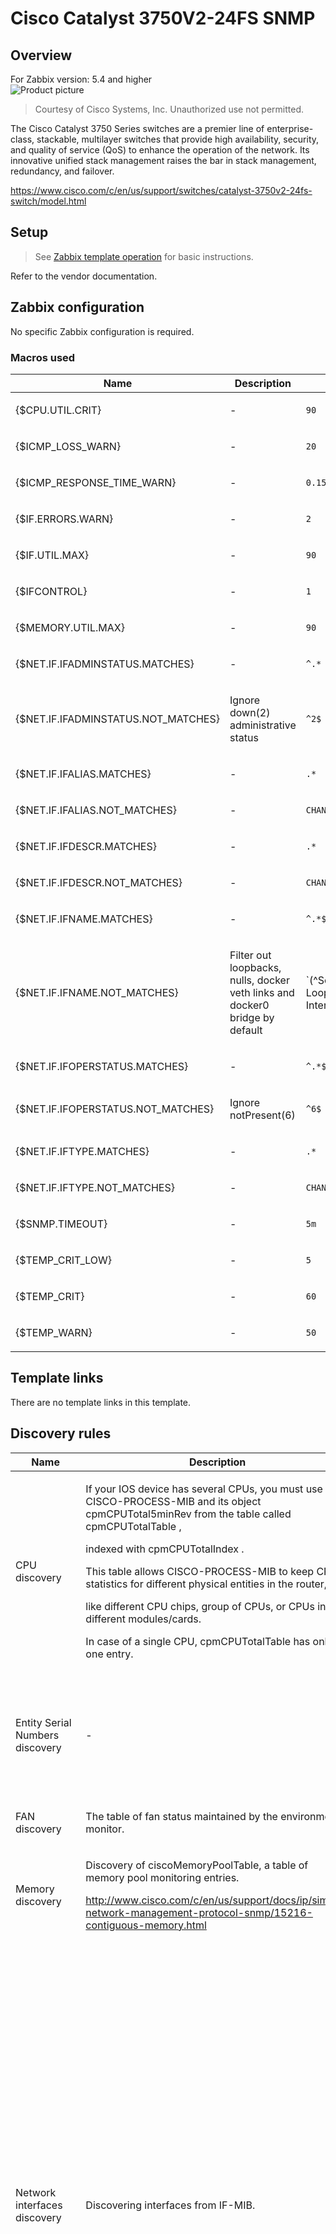 
# Cisco Catalyst 3750V2-24FS SNMP

## Overview

For Zabbix version: 5.4 and higher  
![Product picture](images/pic.png?raw=true)
> Courtesy of Cisco Systems, Inc. Unauthorized use not permitted.

The Cisco Catalyst 3750 Series switches are a premier line of enterprise-class, stackable, multilayer switches that provide high availability, security, and quality of service (QoS) to enhance the operation of the network. Its innovative unified stack management raises the bar in stack management, redundancy, and failover.

https://www.cisco.com/c/en/us/support/switches/catalyst-3750v2-24fs-switch/model.html

## Setup

> See [Zabbix template operation](https://www.zabbix.com/documentation/5.4/manual/config/templates_out_of_the_box/network_devices) for basic instructions.

Refer to the vendor documentation.

## Zabbix configuration

No specific Zabbix configuration is required.

### Macros used

|Name|Description|Default|
|----|-----------|-------|
|{$CPU.UTIL.CRIT} |<p>-</p> |`90` |
|{$ICMP_LOSS_WARN} |<p>-</p> |`20` |
|{$ICMP_RESPONSE_TIME_WARN} |<p>-</p> |`0.15` |
|{$IF.ERRORS.WARN} |<p>-</p> |`2` |
|{$IF.UTIL.MAX} |<p>-</p> |`90` |
|{$IFCONTROL} |<p>-</p> |`1` |
|{$MEMORY.UTIL.MAX} |<p>-</p> |`90` |
|{$NET.IF.IFADMINSTATUS.MATCHES} |<p>-</p> |`^.*` |
|{$NET.IF.IFADMINSTATUS.NOT_MATCHES} |<p>Ignore down(2) administrative status</p> |`^2$` |
|{$NET.IF.IFALIAS.MATCHES} |<p>-</p> |`.*` |
|{$NET.IF.IFALIAS.NOT_MATCHES} |<p>-</p> |`CHANGE_IF_NEEDED` |
|{$NET.IF.IFDESCR.MATCHES} |<p>-</p> |`.*` |
|{$NET.IF.IFDESCR.NOT_MATCHES} |<p>-</p> |`CHANGE_IF_NEEDED` |
|{$NET.IF.IFNAME.MATCHES} |<p>-</p> |`^.*$` |
|{$NET.IF.IFNAME.NOT_MATCHES} |<p>Filter out loopbacks, nulls, docker veth links and docker0 bridge by default</p> |`(^Software Loopback Interface|^NULL[0-9.]*$|^[Ll]o[0-9.]*$|^[Ss]ystem$|^Nu[0-9.]*$|^veth[0-9a-z]+$|docker[0-9]+|br-[a-z0-9]{12})` |
|{$NET.IF.IFOPERSTATUS.MATCHES} |<p>-</p> |`^.*$` |
|{$NET.IF.IFOPERSTATUS.NOT_MATCHES} |<p>Ignore notPresent(6)</p> |`^6$` |
|{$NET.IF.IFTYPE.MATCHES} |<p>-</p> |`.*` |
|{$NET.IF.IFTYPE.NOT_MATCHES} |<p>-</p> |`CHANGE_IF_NEEDED` |
|{$SNMP.TIMEOUT} |<p>-</p> |`5m` |
|{$TEMP_CRIT_LOW} |<p>-</p> |`5` |
|{$TEMP_CRIT} |<p>-</p> |`60` |
|{$TEMP_WARN} |<p>-</p> |`50` |

## Template links

There are no template links in this template.

## Discovery rules

|Name|Description|Type|Key and additional info|
|----|-----------|----|----|
|CPU discovery |<p>If your IOS device has several CPUs, you must use CISCO-PROCESS-MIB and its object cpmCPUTotal5minRev from the table called cpmCPUTotalTable ,</p><p>indexed with cpmCPUTotalIndex .</p><p>This table allows CISCO-PROCESS-MIB to keep CPU statistics for different physical entities in the router,</p><p>like different CPU chips, group of CPUs, or CPUs in different modules/cards.</p><p>In case of a single CPU, cpmCPUTotalTable has only one entry.</p> |SNMP |cpu.discovery |
|Entity Serial Numbers discovery |<p>-</p> |SNMP |entity_sn.discovery<p>**Filter**:</p>AND <p>- {#ENT_SN} MATCHES_REGEX `.+`</p><p>- {#ENT_CLASS} MATCHES_REGEX `[^3]`</p> |
|FAN discovery |<p>The table of fan status maintained by the environmental monitor.</p> |SNMP |fan.discovery |
|Memory discovery |<p>Discovery of ciscoMemoryPoolTable, a table of memory pool monitoring entries.</p><p>http://www.cisco.com/c/en/us/support/docs/ip/simple-network-management-protocol-snmp/15216-contiguous-memory.html</p> |SNMP |memory.discovery |
|Network interfaces discovery |<p>Discovering interfaces from IF-MIB.</p> |SNMP |net.if.discovery<p>**Filter**:</p>AND <p>- {#IFADMINSTATUS} MATCHES_REGEX `{$NET.IF.IFADMINSTATUS.MATCHES}`</p><p>- {#IFADMINSTATUS} NOT_MATCHES_REGEX `{$NET.IF.IFADMINSTATUS.NOT_MATCHES}`</p><p>- {#IFOPERSTATUS} MATCHES_REGEX `{$NET.IF.IFOPERSTATUS.MATCHES}`</p><p>- {#IFOPERSTATUS} NOT_MATCHES_REGEX `{$NET.IF.IFOPERSTATUS.NOT_MATCHES}`</p><p>- {#IFNAME} MATCHES_REGEX `{$NET.IF.IFNAME.MATCHES}`</p><p>- {#IFNAME} NOT_MATCHES_REGEX `{$NET.IF.IFNAME.NOT_MATCHES}`</p><p>- {#IFDESCR} MATCHES_REGEX `{$NET.IF.IFDESCR.MATCHES}`</p><p>- {#IFDESCR} NOT_MATCHES_REGEX `{$NET.IF.IFDESCR.NOT_MATCHES}`</p><p>- {#IFALIAS} MATCHES_REGEX `{$NET.IF.IFALIAS.MATCHES}`</p><p>- {#IFALIAS} NOT_MATCHES_REGEX `{$NET.IF.IFALIAS.NOT_MATCHES}`</p><p>- {#IFTYPE} MATCHES_REGEX `{$NET.IF.IFTYPE.MATCHES}`</p><p>- {#IFTYPE} NOT_MATCHES_REGEX `{$NET.IF.IFTYPE.NOT_MATCHES}`</p> |
|EtherLike discovery |<p>Discovering interfaces from IF-MIB and EtherLike-MIB. Interfaces with up(1) Operational Status are discovered.</p> |SNMP |net.if.duplex.discovery<p>**Filter**:</p>AND <p>- {#IFOPERSTATUS} MATCHES_REGEX `1`</p><p>- {#SNMPVALUE} MATCHES_REGEX `(2|3)`</p> |
|PSU discovery |<p>The table of power supply status maintained by the environmental monitor card.</p> |SNMP |psu.discovery |
|Temperature discovery |<p>Discovery of ciscoEnvMonTemperatureTable (ciscoEnvMonTemperatureDescr), a table of ambient temperature status</p><p>maintained by the environmental monitor.</p> |SNMP |temperature.discovery |

## Items collected

|Group|Name|Description|Type|Key and additional info|
|-----|----|-----------|----|---------------------|
|CPU |#{#SNMPINDEX}: CPU utilization |<p>MIB: CISCO-PROCESS-MIB</p><p>Object name: cpmCPUTotal5minRev</p><p>The cpmCPUTotal5minRev MIB object provides a more accurate view of the performance of the router over time than the MIB objects cpmCPUTotal1minRev and cpmCPUTotal5secRev . These MIB objects are not accurate because they look at CPU at one minute and five second intervals, respectively. These MIBs enable you to monitor the trends and plan the capacity of your network. The recommended baseline rising threshold for cpmCPUTotal5minRev is 90 percent. Depending on the platform, some routers that run at 90 percent, for example, 2500s, can exhibit performance degradation versus a high-end router, for example, the 7500 series, which can operate fine.</p><p>Reference: http://www.cisco.com/c/en/us/support/docs/ip/simple-network-management-protocol-snmp/15215-collect-cpu-util-snmp.html</p> |SNMP |system.cpu.util[{#SNMPINDEX}] |
|Fans |{#SNMPVALUE}: Fan status |<p>MIB: CISCO-ENVMON-MIB</p><p>Object name: ciscoEnvMonFanState</p> |SNMP |sensor.fan.status[{#SNMPINDEX}] |
|General |SNMP traps (fallback) |<p>Item is used to collect all SNMP traps unmatched by other snmptrap items</p> |SNMP_TRAP |snmptrap.fallback |
|General |System contact details |<p>MIB: SNMPv2-MIB</p><p>The textual identification of the contact person for this managed node, together with information on how to contact this person.  If no contact information is known, the value is the zero-length string.</p> |SNMP |system.contact<p>**Preprocessing**:</p><p>- DISCARD_UNCHANGED_HEARTBEAT: `1d`</p> |
|General |System description |<p>MIB: SNMPv2-MIB</p><p>A textual description of the entity. This value should</p><p>include the full name and version identification of the system's hardware type, software operating-system, and</p><p>networking software.</p> |SNMP |system.descr<p>**Preprocessing**:</p><p>- DISCARD_UNCHANGED_HEARTBEAT: `1d`</p> |
|General |System location |<p>MIB: SNMPv2-MIB</p><p>The physical location of this node (e.g., `telephone closet, 3rd floor').  If the location is unknown, the value is the zero-length string.</p> |SNMP |system.location<p>**Preprocessing**:</p><p>- DISCARD_UNCHANGED_HEARTBEAT: `1h`</p> |
|General |System name |<p>MIB: SNMPv2-MIB</p><p>An administratively-assigned name for this managed node.By convention, this is the node's fully-qualified domain name.  If the name is unknown, the value is the zero-length string.</p> |SNMP |system.name<p>**Preprocessing**:</p><p>- DISCARD_UNCHANGED_HEARTBEAT: `1h`</p> |
|General |System object ID |<p>MIB: SNMPv2-MIB</p><p>The vendor's authoritative identification of the network management subsystem contained in the entity.  This value is allocated within the SMI enterprises subtree (1.3.6.1.4.1) and provides an easy and unambiguous means for determining`what kind of box' is being managed.  For example, if vendor`Flintstones, Inc.' was assigned the subtree1.3.6.1.4.1.4242, it could assign the identifier 1.3.6.1.4.1.4242.1.1 to its `Fred Router'.</p> |SNMP |system.objectid<p>**Preprocessing**:</p><p>- DISCARD_UNCHANGED_HEARTBEAT: `1h`</p> |
|Inventory |Hardware model name |<p>MIB: ENTITY-MIB</p> |SNMP |system.hw.model<p>**Preprocessing**:</p><p>- DISCARD_UNCHANGED_HEARTBEAT: `1d`</p> |
|Inventory |Hardware serial number |<p>MIB: ENTITY-MIB</p> |SNMP |system.hw.serialnumber<p>**Preprocessing**:</p><p>- DISCARD_UNCHANGED_HEARTBEAT: `1d`</p> |
|Inventory |Operating system |<p>MIB: SNMPv2-MIB</p> |SNMP |system.sw.os<p>**Preprocessing**:</p><p>- REGEX: `Version (.+), RELEASE`: `\1`</p><p>- DISCARD_UNCHANGED_HEARTBEAT: `1d`</p> |
|Inventory |{#ENT_NAME}: Hardware serial number |<p>MIB: ENTITY-MIB</p><p>Object name: entPhysicalSerialNum</p> |SNMP |system.hw.serialnumber[{#SNMPINDEX}]<p>**Preprocessing**:</p><p>- DISCARD_UNCHANGED_HEARTBEAT: `1d`</p> |
|Memory |{#SNMPVALUE}: Free memory |<p>MIB: CISCO-MEMORY-POOL-MIB</p><p>Object name: ciscoMemoryPoolFree</p><p>Indicates the number of bytes from the memory pool that are currently unused on the managed device. Note that the sum of ciscoMemoryPoolUsed and ciscoMemoryPoolFree is the total amount of memory in the pool</p><p>Reference: http://www.cisco.com/c/en/us/support/docs/ip/simple-network-management-protocol-snmp/15216-contiguous-memory.html</p> |SNMP |vm.memory.free[{#SNMPINDEX}] |
|Memory |{#SNMPVALUE}: Used memory |<p>MIB: CISCO-MEMORY-POOL-MIB</p><p>Object name: ciscoMemoryPoolUsed</p><p>Indicates the number of bytes from the memory pool that are currently in use by applications on the managed device.</p><p>Reference: http://www.cisco.com/c/en/us/support/docs/ip/simple-network-management-protocol-snmp/15216-contiguous-memory.html</p> |SNMP |vm.memory.used[{#SNMPINDEX}] |
|Memory |{#SNMPVALUE}: Memory utilization |<p>Memory utilization in %</p> |CALCULATED |vm.memory.util[{#SNMPINDEX}]<p>**Expression**:</p>`last(//vm.memory.used[{#SNMPINDEX}])/(last(//vm.memory.free[{#SNMPINDEX}])+last(//vm.memory.used[{#SNMPINDEX}]))*100` |
|Network_interfaces |Interface {#IFNAME}({#IFALIAS}): Inbound packets discarded |<p>MIB: IF-MIB</p><p>The number of inbound packets which were chosen to be discarded</p><p>even though no errors had been detected to prevent their being deliverable to a higher-layer protocol.</p><p>One possible reason for discarding such a packet could be to free up buffer space.</p><p>Discontinuities in the value of this counter can occur at re-initialization of the management system,</p><p>and at other times as indicated by the value of ifCounterDiscontinuityTime.</p> |SNMP |net.if.in.discards[{#SNMPINDEX}]<p>**Preprocessing**:</p><p>- CHANGE_PER_SECOND: ``</p> |
|Network_interfaces |Interface {#IFNAME}({#IFALIAS}): Inbound packets with errors |<p>MIB: IF-MIB</p><p>For packet-oriented interfaces, the number of inbound packets that contained errors preventing them from being deliverable to a higher-layer protocol.  For character-oriented or fixed-length interfaces, the number of inbound transmission units that contained errors preventing them from being deliverable to a higher-layer protocol. Discontinuities in the value of this counter can occur at re-initialization of the management system, and at other times as indicated by the value of ifCounterDiscontinuityTime.</p> |SNMP |net.if.in.errors[{#SNMPINDEX}]<p>**Preprocessing**:</p><p>- CHANGE_PER_SECOND: ``</p> |
|Network_interfaces |Interface {#IFNAME}({#IFALIAS}): Bits received |<p>MIB: IF-MIB</p><p>The total number of octets received on the interface, including framing characters. This object is a 64-bit version of ifInOctets. Discontinuities in the value of this counter can occur at re-initialization of the management system, and at other times as indicated by the value of ifCounterDiscontinuityTime.</p> |SNMP |net.if.in[{#SNMPINDEX}]<p>**Preprocessing**:</p><p>- CHANGE_PER_SECOND: ``</p><p>- MULTIPLIER: `8`</p> |
|Network_interfaces |Interface {#IFNAME}({#IFALIAS}): Outbound packets discarded |<p>MIB: IF-MIB</p><p>The number of outbound packets which were chosen to be discarded</p><p>even though no errors had been detected to prevent their being deliverable to a higher-layer protocol.</p><p>One possible reason for discarding such a packet could be to free up buffer space.</p><p>Discontinuities in the value of this counter can occur at re-initialization of the management system,</p><p>and at other times as indicated by the value of ifCounterDiscontinuityTime.</p> |SNMP |net.if.out.discards[{#SNMPINDEX}]<p>**Preprocessing**:</p><p>- CHANGE_PER_SECOND: ``</p> |
|Network_interfaces |Interface {#IFNAME}({#IFALIAS}): Outbound packets with errors |<p>MIB: IF-MIB</p><p>For packet-oriented interfaces, the number of outbound packets that contained errors preventing them from being deliverable to a higher-layer protocol.  For character-oriented or fixed-length interfaces, the number of outbound transmission units that contained errors preventing them from being deliverable to a higher-layer protocol. Discontinuities in the value of this counter can occur at re-initialization of the management system, and at other times as indicated by the value of ifCounterDiscontinuityTime.</p> |SNMP |net.if.out.errors[{#SNMPINDEX}]<p>**Preprocessing**:</p><p>- CHANGE_PER_SECOND: ``</p> |
|Network_interfaces |Interface {#IFNAME}({#IFALIAS}): Bits sent |<p>MIB: IF-MIB</p><p>The total number of octets transmitted out of the interface, including framing characters. This object is a 64-bit version of ifOutOctets.Discontinuities in the value of this counter can occur at re-initialization of the management system, and at other times as indicated by the value of ifCounterDiscontinuityTime.</p> |SNMP |net.if.out[{#SNMPINDEX}]<p>**Preprocessing**:</p><p>- CHANGE_PER_SECOND: ``</p><p>- MULTIPLIER: `8`</p> |
|Network_interfaces |Interface {#IFNAME}({#IFALIAS}): Speed |<p>MIB: IF-MIB</p><p>An estimate of the interface's current bandwidth in units of 1,000,000 bits per second. If this object reports a value of `n' then the speed of the interface is somewhere in the range of `n-500,000' to`n+499,999'.  For interfaces which do not vary in bandwidth or for those where no accurate estimation can be made, this object should contain the nominal bandwidth. For a sub-layer which has no concept of bandwidth, this object should be zero.</p> |SNMP |net.if.speed[{#SNMPINDEX}]<p>**Preprocessing**:</p><p>- MULTIPLIER: `1000000`</p><p>- DISCARD_UNCHANGED_HEARTBEAT: `1h`</p> |
|Network_interfaces |Interface {#IFNAME}({#IFALIAS}): Operational status |<p>MIB: IF-MIB</p><p>The current operational state of the interface.</p><p>- The testing(3) state indicates that no operational packet scan be passed</p><p>- If ifAdminStatus is down(2) then ifOperStatus should be down(2)</p><p>- If ifAdminStatus is changed to up(1) then ifOperStatus should change to up(1) if the interface is ready to transmit and receive network traffic</p><p>- It should change todormant(5) if the interface is waiting for external actions (such as a serial line waiting for an incoming connection)</p><p>- It should remain in the down(2) state if and only if there is a fault that prevents it from going to the up(1) state</p><p>- It should remain in the notPresent(6) state if the interface has missing(typically, hardware) components.</p> |SNMP |net.if.status[{#SNMPINDEX}]<p>**Preprocessing**:</p><p>- DISCARD_UNCHANGED_HEARTBEAT: `6h`</p> |
|Network_interfaces |Interface {#IFNAME}({#IFALIAS}): Interface type |<p>MIB: IF-MIB</p><p>The type of interface.</p><p>Additional values for ifType are assigned by the Internet Assigned NumbersAuthority (IANA),</p><p>through updating the syntax of the IANAifType textual convention.</p> |SNMP |net.if.type[{#SNMPINDEX}]<p>**Preprocessing**:</p><p>- DISCARD_UNCHANGED_HEARTBEAT: `6h`</p> |
|Network_interfaces |Interface {#IFNAME}({#IFALIAS}): Duplex status |<p>MIB: EtherLike-MIB</p><p>Object name: dot3StatsDuplexStatus</p><p>The current mode of operation of the MAC</p><p>entity.  'unknown' indicates that the current</p><p>duplex mode could not be determined.</p><p>Management control of the duplex mode is</p><p>accomplished through the MAU MIB.  When</p><p>an interface does not support autonegotiation,</p><p>or when autonegotiation is not enabled, the</p><p>duplex mode is controlled using</p><p>ifMauDefaultType.  When autonegotiation is</p><p>supported and enabled, duplex mode is controlled</p><p>using ifMauAutoNegAdvertisedBits.  In either</p><p>case, the currently operating duplex mode is</p><p>reflected both in this object and in ifMauType.</p><p>Note that this object provides redundant</p><p>information with ifMauType.  Normally, redundant</p><p>objects are discouraged.  However, in this</p><p>instance, it allows a management application to</p><p>determine the duplex status of an interface</p><p>without having to know every possible value of</p><p>ifMauType.  This was felt to be sufficiently</p><p>valuable to justify the redundancy.</p><p>Reference: [IEEE 802.3 Std.], 30.3.1.1.32,aDuplexStatus.</p> |SNMP |net.if.duplex[{#SNMPINDEX}] |
|Power_supply |{#SNMPVALUE}: Power supply status |<p>MIB: CISCO-ENVMON-MIB</p><p>Object name: ciscoEnvMonSupplyState</p> |SNMP |sensor.psu.status[{#SNMPINDEX}] |
|Status |ICMP ping | |SIMPLE |icmpping |
|Status |ICMP loss | |SIMPLE |icmppingloss |
|Status |ICMP response time | |SIMPLE |icmppingsec |
|Status |Uptime |<p>MIB: SNMPv2-MIB</p><p>The time (in hundredths of a second) since the network management portion of the system was last re-initialized.</p> |SNMP |system.uptime<p>**Preprocessing**:</p><p>- MULTIPLIER: `0.01`</p> |
|Status |SNMP agent availability | |INTERNAL |zabbix[host,snmp,available] |
|Temperature |{#SNMPVALUE}: Temperature status |<p>MIB: CISCO-ENVMON-MIB</p><p>Object name: ciscoEnvMonTemperatureState</p><p>The current state of the test point being instrumented.</p> |SNMP |sensor.temp.status[{#SNMPINDEX}] |
|Temperature |{#SNMPVALUE}: Temperature |<p>MIB: CISCO-ENVMON-MIB</p><p>Object name: ciscoEnvMonTemperatureValue</p><p>The current measurement of the test point being instrumented.</p> |SNMP |sensor.temp.value[{#SNMPINDEX}] |

## Triggers

|Name|Description|Expression|Severity|Dependencies and additional info|
|----|-----------|----|----|----|
|#{#SNMPINDEX}: High CPU utilization (over {$CPU.UTIL.CRIT}% for 5m) |<p>CPU utilization is too high. The system might be slow to respond.</p> |`min(/Cisco Catalyst 3750V2-24FS SNMP/system.cpu.util[{#SNMPINDEX}],5m)>{$CPU.UTIL.CRIT}` |WARNING | |
|{#SNMPVALUE}: Fan is in critical state |<p>Please check the fan unit</p> |`last(/Cisco Catalyst 3750V2-24FS SNMP/sensor.fan.status[{#SNMPINDEX}])=3 or last(/Cisco Catalyst 3750V2-24FS SNMP/sensor.fan.status[{#SNMPINDEX}])=4` |AVERAGE | |
|{#SNMPVALUE}: Fan is in warning state |<p>Please check the fan unit</p> |`last(/Cisco Catalyst 3750V2-24FS SNMP/sensor.fan.status[{#SNMPINDEX}])=2` |WARNING |<p>**Depends on**:</p><p>- {#SNMPVALUE}: Fan is in critical state</p> |
|System name has changed (new name: {ITEM.VALUE}) |<p>System name has changed. Ack to close.</p> |`last(/Cisco Catalyst 3750V2-24FS SNMP/system.name,#1)<>last(/Cisco Catalyst 3750V2-24FS SNMP/system.name,#2) and length(last(/Cisco Catalyst 3750V2-24FS SNMP/system.name))>0` |INFO |<p>Manual close: YES</p> |
|Device has been replaced (new serial number received) |<p>Device serial number has changed. Ack to close</p> |`last(/Cisco Catalyst 3750V2-24FS SNMP/system.hw.serialnumber,#1)<>last(/Cisco Catalyst 3750V2-24FS SNMP/system.hw.serialnumber,#2) and length(last(/Cisco Catalyst 3750V2-24FS SNMP/system.hw.serialnumber))>0` |INFO |<p>Manual close: YES</p> |
|Operating system description has changed |<p>Operating system description has changed. Possible reasons that system has been updated or replaced. Ack to close.</p> |`last(/Cisco Catalyst 3750V2-24FS SNMP/system.sw.os,#1)<>last(/Cisco Catalyst 3750V2-24FS SNMP/system.sw.os,#2) and length(last(/Cisco Catalyst 3750V2-24FS SNMP/system.sw.os))>0` |INFO |<p>Manual close: YES</p><p>**Depends on**:</p><p>- System name has changed (new name: {ITEM.VALUE})</p> |
|{#ENT_NAME}: Device has been replaced (new serial number received) |<p>Device serial number has changed. Ack to close</p> |`last(/Cisco Catalyst 3750V2-24FS SNMP/system.hw.serialnumber[{#SNMPINDEX}],#1)<>last(/Cisco Catalyst 3750V2-24FS SNMP/system.hw.serialnumber[{#SNMPINDEX}],#2) and length(last(/Cisco Catalyst 3750V2-24FS SNMP/system.hw.serialnumber[{#SNMPINDEX}]))>0` |INFO | |
|{#SNMPVALUE}: High memory utilization ( >{$MEMORY.UTIL.MAX}% for 5m) |<p>The system is running out of free memory.</p> |`min(/Cisco Catalyst 3750V2-24FS SNMP/vm.memory.util[{#SNMPINDEX}],5m)>{$MEMORY.UTIL.MAX}` |AVERAGE | |
|Interface {#IFNAME}({#IFALIAS}): High input error rate ( > {$IF.ERRORS.WARN:"{#IFNAME}"} for 5m) |<p>Recovers when below 80% of {$IF.ERRORS.WARN:"{#IFNAME}"} threshold</p> |`min(/Cisco Catalyst 3750V2-24FS SNMP/net.if.in.errors[{#SNMPINDEX}],5m)>{$IF.ERRORS.WARN:"{#IFNAME}"}`<p>Recovery expression:</p>`max(/Cisco Catalyst 3750V2-24FS SNMP/net.if.in.errors[{#SNMPINDEX}],5m)<{$IF.ERRORS.WARN:"{#IFNAME}"}*0.8` |WARNING |<p>**Depends on**:</p><p>- Interface {#IFNAME}({#IFALIAS}): Link down</p> |
|Interface {#IFNAME}({#IFALIAS}): High inbound bandwidth usage ( > {$IF.UTIL.MAX:"{#IFNAME}"}% ) |<p>The network interface utilization is close to its estimated maximum bandwidth.</p> |`(avg(/Cisco Catalyst 3750V2-24FS SNMP/net.if.in[{#SNMPINDEX}],15m)>({$IF.UTIL.MAX:"{#IFNAME}"}/100)*last(/Cisco Catalyst 3750V2-24FS SNMP/net.if.speed[{#SNMPINDEX}])) and last(/Cisco Catalyst 3750V2-24FS SNMP/net.if.speed[{#SNMPINDEX}])>0 `<p>Recovery expression:</p>`avg(/Cisco Catalyst 3750V2-24FS SNMP/net.if.in[{#SNMPINDEX}],15m)<(({$IF.UTIL.MAX:"{#IFNAME}"}-3)/100)*last(/Cisco Catalyst 3750V2-24FS SNMP/net.if.speed[{#SNMPINDEX}])` |WARNING |<p>**Depends on**:</p><p>- Interface {#IFNAME}({#IFALIAS}): Link down</p> |
|Interface {#IFNAME}({#IFALIAS}): High output error rate ( > {$IF.ERRORS.WARN:"{#IFNAME}"} for 5m) |<p>Recovers when below 80% of {$IF.ERRORS.WARN:"{#IFNAME}"} threshold</p> |`min(/Cisco Catalyst 3750V2-24FS SNMP/net.if.out.errors[{#SNMPINDEX}],5m)>{$IF.ERRORS.WARN:"{#IFNAME}"}`<p>Recovery expression:</p>`max(/Cisco Catalyst 3750V2-24FS SNMP/net.if.out.errors[{#SNMPINDEX}],5m)<{$IF.ERRORS.WARN:"{#IFNAME}"}*0.8` |WARNING |<p>**Depends on**:</p><p>- Interface {#IFNAME}({#IFALIAS}): Link down</p> |
|Interface {#IFNAME}({#IFALIAS}): High outbound bandwidth usage ( > {$IF.UTIL.MAX:"{#IFNAME}"}% ) |<p>The network interface utilization is close to its estimated maximum bandwidth.</p> |`(avg(/Cisco Catalyst 3750V2-24FS SNMP/net.if.out[{#SNMPINDEX}],15m)>({$IF.UTIL.MAX:"{#IFNAME}"}/100)*last(/Cisco Catalyst 3750V2-24FS SNMP/net.if.speed[{#SNMPINDEX}])) and last(/Cisco Catalyst 3750V2-24FS SNMP/net.if.speed[{#SNMPINDEX}])>0 `<p>Recovery expression:</p>`avg(/Cisco Catalyst 3750V2-24FS SNMP/net.if.out[{#SNMPINDEX}],15m)<(({$IF.UTIL.MAX:"{#IFNAME}"}-3)/100)*last(/Cisco Catalyst 3750V2-24FS SNMP/net.if.speed[{#SNMPINDEX}])` |WARNING |<p>**Depends on**:</p><p>- Interface {#IFNAME}({#IFALIAS}): Link down</p> |
|Interface {#IFNAME}({#IFALIAS}): Ethernet has changed to lower speed than it was before |<p>This Ethernet connection has transitioned down from its known maximum speed. This might be a sign of autonegotiation issues. Ack to close.</p> |`change(/Cisco Catalyst 3750V2-24FS SNMP/net.if.speed[{#SNMPINDEX}])<0 and last(/Cisco Catalyst 3750V2-24FS SNMP/net.if.speed[{#SNMPINDEX}])>0 and ( last(/Cisco Catalyst 3750V2-24FS SNMP/net.if.type[{#SNMPINDEX}])=6 or last(/Cisco Catalyst 3750V2-24FS SNMP/net.if.type[{#SNMPINDEX}])=7 or last(/Cisco Catalyst 3750V2-24FS SNMP/net.if.type[{#SNMPINDEX}])=11 or last(/Cisco Catalyst 3750V2-24FS SNMP/net.if.type[{#SNMPINDEX}])=62 or last(/Cisco Catalyst 3750V2-24FS SNMP/net.if.type[{#SNMPINDEX}])=69 or last(/Cisco Catalyst 3750V2-24FS SNMP/net.if.type[{#SNMPINDEX}])=117 ) and (last(/Cisco Catalyst 3750V2-24FS SNMP/net.if.status[{#SNMPINDEX}])<>2) `<p>Recovery expression:</p>`(change(/Cisco Catalyst 3750V2-24FS SNMP/net.if.speed[{#SNMPINDEX}])>0 and last(/Cisco Catalyst 3750V2-24FS SNMP/net.if.speed[{#SNMPINDEX}],#2)>0) or (last(/Cisco Catalyst 3750V2-24FS SNMP/net.if.status[{#SNMPINDEX}])=2) ` |INFO |<p>**Depends on**:</p><p>- Interface {#IFNAME}({#IFALIAS}): Link down</p> |
|Interface {#IFNAME}({#IFALIAS}): Link down |<p>This trigger expression works as follows:</p><p>1. Can be triggered if operations status is down.</p><p>2. {$IFCONTROL:"{#IFNAME}"}=1 - user can redefine Context macro to value - 0. That marks this interface as not important. No new trigger will be fired if this interface is down.</p> |`{$IFCONTROL:"{#IFNAME}"}=1 and (last(/Cisco Catalyst 3750V2-24FS SNMP/net.if.status[{#SNMPINDEX}])=2)` |AVERAGE | |
|Interface {#IFNAME}({#IFALIAS}): In half-duplex mode |<p>Please check autonegotiation settings and cabling</p> |`last(/Cisco Catalyst 3750V2-24FS SNMP/net.if.duplex[{#SNMPINDEX}])=2` |WARNING | |
|{#SNMPVALUE}: Power supply is in critical state |<p>Please check the power supply unit for errors</p> |`last(/Cisco Catalyst 3750V2-24FS SNMP/sensor.psu.status[{#SNMPINDEX}])=3 or last(/Cisco Catalyst 3750V2-24FS SNMP/sensor.psu.status[{#SNMPINDEX}])=4` |AVERAGE | |
|{#SNMPVALUE}: Power supply is in warning state |<p>Please check the power supply unit for errors</p> |`last(/Cisco Catalyst 3750V2-24FS SNMP/sensor.psu.status[{#SNMPINDEX}])=2` |WARNING |<p>**Depends on**:</p><p>- {#SNMPVALUE}: Power supply is in critical state</p> |
|Unavailable by ICMP ping |<p>Last three attempts returned timeout.  Please check device connectivity.</p> |`max(/Cisco Catalyst 3750V2-24FS SNMP/icmpping,#3)=0` |HIGH | |
|High ICMP ping loss |<p>-</p> |`min(/Cisco Catalyst 3750V2-24FS SNMP/icmppingloss,5m)>{$ICMP_LOSS_WARN} and min(/Cisco Catalyst 3750V2-24FS SNMP/icmppingloss,5m)<100` |WARNING |<p>**Depends on**:</p><p>- Unavailable by ICMP ping</p> |
|High ICMP ping response time |<p>-</p> |`avg(/Cisco Catalyst 3750V2-24FS SNMP/icmppingsec,5m)>{$ICMP_RESPONSE_TIME_WARN}` |WARNING |<p>**Depends on**:</p><p>- High ICMP ping loss</p><p>- Unavailable by ICMP ping</p> |
|{HOST.NAME} has been restarted (uptime < 10m) |<p>Uptime is less than 10 minutes</p> |`last(/Cisco Catalyst 3750V2-24FS SNMP/system.uptime)<10m` |WARNING |<p>Manual close: YES</p> |
|No SNMP data collection |<p>SNMP is not available for polling. Please check device connectivity and SNMP settings.</p> |`max(/Cisco Catalyst 3750V2-24FS SNMP/zabbix[host,snmp,available],{$SNMP.TIMEOUT})=0` |WARNING | |
|{#SNMPVALUE}: Temperature is in critical state |<p>This trigger uses temperature sensor state</p> |`last(/Cisco Catalyst 3750V2-24FS SNMP/sensor.temp.status[{#SNMPINDEX}])=3 or last(/Cisco Catalyst 3750V2-24FS SNMP/sensor.temp.status[{#SNMPINDEX}])=4` |HIGH | |
|{#SNMPVALUE}: Temperature is in warning state |<p>This trigger uses temperature sensor state</p> |`last(/Cisco Catalyst 3750V2-24FS SNMP/sensor.temp.status[{#SNMPINDEX}])=2` |WARNING |<p>**Depends on**:</p><p>- {#SNMPVALUE}: Temperature is in critical state</p> |
|{#SNMPVALUE}: Temperature is above critical threshold: >{$TEMP_CRIT:"{#SNMPVALUE}"} |<p>This trigger uses temperature sensor values as well as temperature sensor status if available</p> |`avg(/Cisco Catalyst 3750V2-24FS SNMP/sensor.temp.value[{#SNMPINDEX}],5m)>{$TEMP_CRIT:"{#SNMPVALUE}"}`<p>Recovery expression:</p>`max(/Cisco Catalyst 3750V2-24FS SNMP/sensor.temp.value[{#SNMPINDEX}],5m)<{$TEMP_CRIT:"{#SNMPVALUE}"}-3` |HIGH | |
|{#SNMPVALUE}: Temperature is above warning threshold: >{$TEMP_WARN:"{#SNMPVALUE}"} |<p>This trigger uses temperature sensor values as well as temperature sensor status if available</p> |`avg(/Cisco Catalyst 3750V2-24FS SNMP/sensor.temp.value[{#SNMPINDEX}],5m)>{$TEMP_WARN:"{#SNMPVALUE}"}`<p>Recovery expression:</p>`max(/Cisco Catalyst 3750V2-24FS SNMP/sensor.temp.value[{#SNMPINDEX}],5m)<{$TEMP_WARN:"{#SNMPVALUE}"}-3` |WARNING |<p>**Depends on**:</p><p>- {#SNMPVALUE}: Temperature is above critical threshold: >{$TEMP_CRIT:"{#SNMPVALUE}"}</p> |
|{#SNMPVALUE}: Temperature is too low: <{$TEMP_CRIT_LOW:"{#SNMPVALUE}"} |<p>-</p> |`avg(/Cisco Catalyst 3750V2-24FS SNMP/sensor.temp.value[{#SNMPINDEX}],5m)<{$TEMP_CRIT_LOW:"{#SNMPVALUE}"}`<p>Recovery expression:</p>`min(/Cisco Catalyst 3750V2-24FS SNMP/sensor.temp.value[{#SNMPINDEX}],5m)>{$TEMP_CRIT_LOW:"{#SNMPVALUE}"}+3` |AVERAGE | |

## Feedback

Please report any issues with the template at https://support.zabbix.com

You can also provide a feedback, discuss the template or ask for help with it at [ZABBIX forums](https://www.zabbix.com/forum/zabbix-suggestions-and-feedback/418396-discussion-thread-for-official-zabbix-templates-for-cisco).

